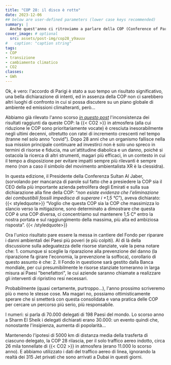 ```yaml
---
title: "COP 28: il disco è rotto"
date: 2023-12-06
## below are user-defined parameters (lower case keys recommended)
summary: |
  Anche quest'anno ci ritroviamo a parlare della COP (Conference of Parties) che si svolge a Dubai in questi giorni: solo "bla bla bla" come disse Greta?
cover_image: # optional
  src: assets/post-img/cop28_y9auuv
#   caption: "caption string"
tags:
- COP
- transizione
- cambiamento climatico
- CO2
classes:
- GWh
---
```


Ok, è vero: l'accordo di Parigi è stato a suo tempo un risultato significativo, una bella dichiarazione di intenti, ed in assenza della COP non ci sarebbero altri luoghi di confronto in cui si possa discutere su un piano globale di ambiente ed emissioni climalteranti, però...

Abbiamo già rilevato l'anno scorso [*in questo post*](https://www.resconda.it/articles/cop27/) l'inconsistenza dei risultati raggiunti da queste COP: la {{< CO2 >}} in atmosfera (alla cui riduzione le COP sono prioritariamente vocate) è cresciuta inesorabilmente negli ultimi decenni, oltretutto con ratei di incremento crescenti nel tempo (tranne nel solo anno "covid"). Dopo 28 anni che un organismo fallisce nella sua mission principale continuare ad investirci non è solo uno spreco in termini di risorse e fiducia, ma un\'attitudine diabolica e un danno, poiché si ostacola la ricerca di altri strumenti, magari più efficaci, in un contesto in cui il tempo a disposizione per evitare impatti sempre più rilevanti è sempre meno (non a caso il simbolo del movimento ambientalista XR è la clessidra).

In questa edizione, il Presidente della Conferenza Sultan Al Jaber, (sorvolando per mancanza di parole sul fatto che a presiedere la COP sia il CEO della più importante azienda petrolifera degli Emirati e sulla sua dichiarazione alla fine della COP: “*non esiste evidenza che l\'eliminazione dei combustibili fossili impedisca di superare i +1,5 °C*”), aveva dichiarato: 
{{< styledquote>}}
“Voglio che questa COP sia la COP che massimizza lo slancio verso la mitigazione, sono determinato a dimostrare che questa COP è una COP diversa, ci concentriamo sul mantenere 1,5 C° entro la nostra portata e sul raggiungimento della massima, più alta ed ambiziosa risposta”.
{{< /styledquote>}}

Ora l'unico risultato pare essere la messa in cantiere del Fondo per riparare i danni ambientali dei Paesi più poveri (e più colpiti). Al di là della discussione sulla adeguatezza delle risorse stanziate, vale la pena notare che: 1. comunque si sceglie la riparazione alla prevenzione del danno (la riparazione fa girare l'economia, la prevenzione la soffoca), corollario di questo assunto è che: 2. Il Fondo in questione sarà gestito dalla Banca mondiale, per cui presumibilmente le risorse stanziate torneranno in larga misura ai Paesi "benefattori", le cui aziende saranno chiamate a realizzare gli interventi di ripristino resi necessari.

Probabilmente (quasi certamente, purtroppo...), l'anno prossimo scriveremo più o meno le stesse cose. Ma magari no, possiamo ottimisticamente sperare che si smetterà con questa consolidata e vana pratica delle COP per cercare un percorso più serio, più responsabile.

I numeri: si parla di 70.000 delegati di 198 Paesi del mondo. Lo scorso anno a Sharm El Sheik i delegati dichiarati erano 30.000: un evento quindi che, nonostante l'insipienza, aumenta di popolarità...

Mantenendo l'ipotesi di 5000 km di distanza media della trasferta di ciascuno delegato, la COP 28 rilascia, per il solo traffico aereo indotto, circa 26 mila tonnellate di {{< CO2 >}} in atmosfera (erano 11.000 lo scorso anno). E abbiamo utilizzato i dati del traffico aereo di linea, ignorando la realtà dei 315 Jet privati che sono arrivati a Dubai in questi giorni.

<!--
  created 2023-12-06 19:40:17.322088 +0100 CET m=+0.099124584
-->